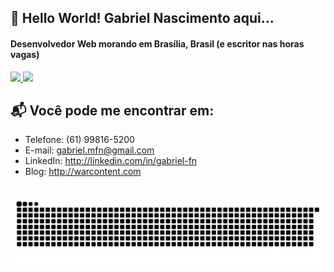 ## 👋 Hello World! Gabriel Nascimento aqui...

#### Desenvolvedor Web morando em Brasília, Brasil (e escritor nas horas vagas)

 <div>
  <a href="https://github.com/gabriel-fn">
    <img height="180em" src="https://github-readme-stats.vercel.app/api?username=gabriel-fn&show_icons=true&theme=react&include_all_commits=true&count_private=true"/>
    <img height="180em" src="https://github-readme-stats.vercel.app/api/top-langs/?username=gabriel-fn&layout=compact&langs_count=7&theme=react"/>
  </a>
</div>

## 📬 Você pode me encontrar em:

- Telefone: (61) 99816-5200
- E-mail: gabriel.mfn@gmail.com
- LinkedIn: http://linkedin.com/in/gabriel-fn
- Blog: http://warcontent.com

##

<div> 
 
  ![Snake animation](https://github.com/gabriel-fn/gabriel-fn/blob/output/github-contribution-grid-snake.svg)
 
</div>
